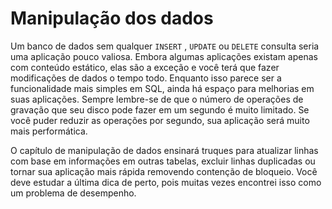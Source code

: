 # Manipulação dos dados

Um banco de dados sem qualquer `INSERT` , `UPDATE` ou `DELETE` consulta seria uma aplicação pouco valiosa. Embora algumas aplicações existam apenas com conteúdo estático, elas são a exceção e você terá que fazer modificações de dados o tempo todo. Enquanto isso parece ser a funcionalidade mais simples em SQL, ainda há espaço para melhorias em suas aplicações. Sempre lembre-se de que o número de operações de gravação que seu disco pode fazer em um segundo é muito limitado. Se você puder reduzir as operações por segundo, sua aplicação será muito mais performática. 

O capítulo de manipulação de dados ensinará truques para atualizar linhas com base em informações em outras tabelas, excluir linhas duplicadas ou tornar sua aplicação mais rápida removendo contenção de bloqueio. Você deve estudar a última dica de perto, pois muitas vezes encontrei isso como um problema de desempenho.